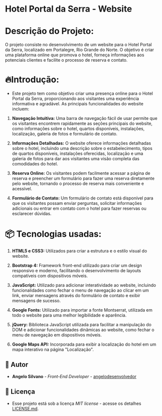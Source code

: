 # Hotel Portal da Serra - Website

# Descrição do Projeto:
O projeto consiste no desenvolvimento de um website para o Hotel Portal da Serra, localizado em Portalegre, Rio Grande do Norte. O objetivo é criar uma plataforma online que promova o hotel, forneça informações aos potenciais clientes e facilite o processo de reserva e contato.

# 🔥Introdução:
* Este projeto tem como objetivo criar uma presença online para o Hotel Portal da Serra, proporcionando aos visitantes uma experiência informativa e agradável. As principais funcionalidades do website incluem:

1. **Navegação Intuitiva:** Uma barra de navegação fácil de usar permite que os visitantes encontrem rapidamente as seções principais do website, como informações sobre o hotel, quartos disponíveis, instalações, localização, galeria de fotos e formulário de contato.

2. **Informações Detalhadas:** O website oferece informações detalhadas sobre o hotel, incluindo uma descrição sobre o estabelecimento, tipos de quartos disponíveis, instalações oferecidas, localização e uma galeria de fotos para dar aos visitantes uma visão completa das comodidades do hotel.

3. **Reserva Online:** Os visitantes podem facilmente acessar a página de reserva e preencher um formulário para fazer uma reserva diretamente pelo website, tornando o processo de reserva mais conveniente e acessível.

4. **Formulário de Contato:** Um formulário de contato está disponível para que os visitantes possam enviar perguntas, solicitar informações adicionais ou entrar em contato com o hotel para fazer reservas ou esclarecer dúvidas.

# 📦 Tecnologias usadas:

1. **HTML5 e CSS3:** Utilizados para criar a estrutura e o estilo visual do website.

2. **Bootstrap 4:** Framework front-end utilizado para criar um design responsivo e moderno, facilitando o desenvolvimento de layouts compatíveis com dispositivos móveis.

3. **JavaScript:** Utilizado para adicionar interatividade ao website, incluindo funcionalidades como fechar o menu de navegação ao clicar em um link, enviar mensagens através do formulário de contato e exibir mensagens de sucesso.

4. **Google Fonts:** Utilizado para importar a fonte Montserrat, utilizada em todo o website para uma melhor legibilidade e aparência.

5. **jQuery:** Biblioteca JavaScript utilizada para facilitar a manipulação do DOM e adicionar funcionalidades dinâmicas ao website, como fechar o menu de navegação em dispositivos móveis.

6. **Google Maps API:** Incorporada para exibir a localização do hotel em um mapa interativo na página "Localização".

## 👷 Autor

* **Angelo Silvano** - *Front-End Developer* - [angelodesenvolvedor](https://github.com/angelodesenvolvedor)

## 📄 Licença

* Esse projeto está sob a licença *MIT license* - acesse os detalhes [LICENSE.md](https://github.com/link_da_licenca).
